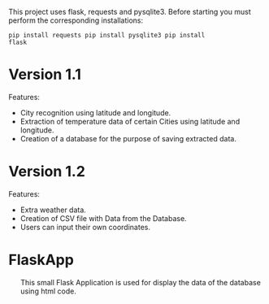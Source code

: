 This project uses flask, requests and pysqlite3. Before starting you must perform the corresponding installations:

<code>pip install requests
pip install pysqlite3
pip install flask</code>

<h1>Version 1.1</h1>
Features:
<ul>
  <li>City recognition using latitude and longitude.</li>
  <li>Extraction of temperature data of certain Cities using latitude and longitude.</li>
  <li>Creation of a database for the purpose of saving extracted data.</li>
</ul>
<h1>Version 1.2</h1>
Features:
<ul>
  <li>Extra weather data.</li>
  <li>Creation of CSV file with Data from the Database.</li>
  <li>Users can input their own coordinates.</li>
</ul>

<h1>FlaskApp</h1>
<ul>
  <p>
  This small Flask Application is used for display the data of the database using html code.
  </p>
</ul>